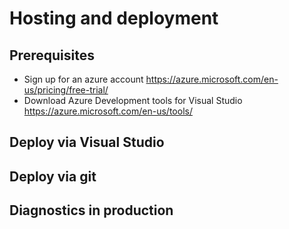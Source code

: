 # Hosting and deployment

## Prerequisites
- Sign up for an azure account https://azure.microsoft.com/en-us/pricing/free-trial/
- Download Azure Development tools for Visual Studio https://azure.microsoft.com/en-us/tools/

## Deploy via Visual Studio

## Deploy via git

## Diagnostics in production
